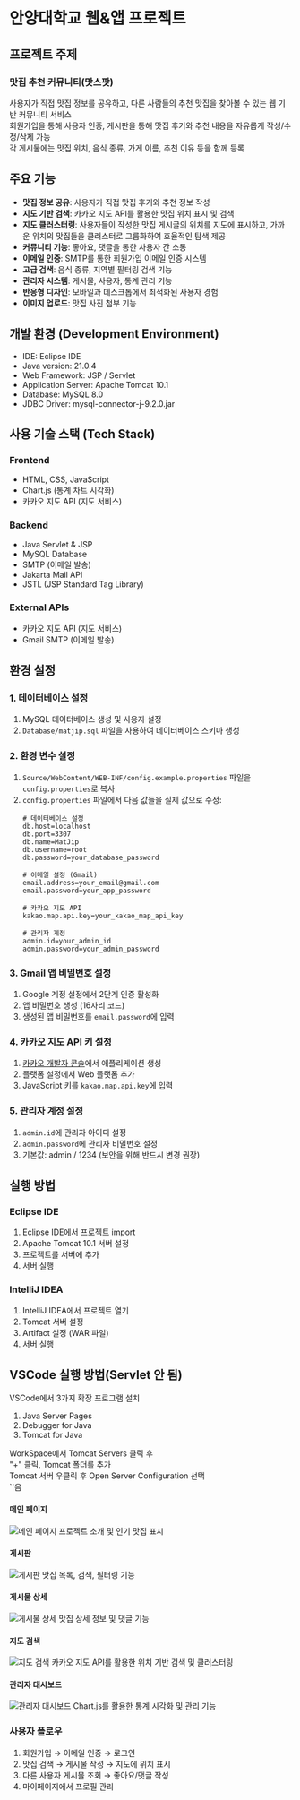 # 안양대학교 웹&앱 프로젝트
## 프로젝트 주제
### 맛집 추천 커뮤니티(맛스팟)
사용자가 직접 맛집 정보를 공유하고, 다른 사람들의 추천 맛집을 찾아볼 수 있는 웹 기반 커뮤니티 서비스  
회원가입을 통해 사용자 인증, 게시판을 통해 맛집 후기와 추천 내용을 자유롭게 작성/수정/삭제 가능  
각 게시물에는 맛집 위치, 음식 종류, 가게 이름, 추천 이유 등을 함께 등록

## 주요 기능
- **맛집 정보 공유**: 사용자가 직접 맛집 후기와 추천 정보 작성
- **지도 기반 검색**: 카카오 지도 API를 활용한 맛집 위치 표시 및 검색
- **지도 클러스터링**: 사용자들이 작성한 맛집 게시글의 위치를 지도에 표시하고, 가까운 위치의 맛집들을 클러스터로 그룹화하여 효율적인 탐색 제공
- **커뮤니티 기능**: 좋아요, 댓글을 통한 사용자 간 소통
- **이메일 인증**: SMTP를 통한 회원가입 이메일 인증 시스템
- **고급 검색**: 음식 종류, 지역별 필터링 검색 기능
- **관리자 시스템**: 게시물, 사용자, 통계 관리 기능
- **반응형 디자인**: 모바일과 데스크톱에서 최적화된 사용자 경험
- **이미지 업로드**: 맛집 사진 첨부 기능

## 개발 환경 (Development Environment)
- IDE: Eclipse IDE
- Java version: 21.0.4
- Web Framework: JSP / Servlet
- Application Server: Apache Tomcat 10.1
- Database: MySQL 8.0
- JDBC Driver: mysql-connector-j-9.2.0.jar

## 사용 기술 스택 (Tech Stack)
### Frontend
- HTML, CSS, JavaScript
- Chart.js (통계 차트 시각화)
- 카카오 지도 API (지도 서비스)

### Backend
- Java Servlet & JSP
- MySQL Database
- SMTP (이메일 발송)
- Jakarta Mail API
- JSTL (JSP Standard Tag Library)

### External APIs
- 카카오 지도 API (지도 서비스)
- Gmail SMTP (이메일 발송)

## 환경 설정

### 1. 데이터베이스 설정
1. MySQL 데이터베이스 생성 및 사용자 설정
2. `Database/matjip.sql` 파일을 사용하여 데이터베이스 스키마 생성

### 2. 환경 변수 설정
1. `Source/WebContent/WEB-INF/config.example.properties` 파일을 `config.properties`로 복사
2. `config.properties` 파일에서 다음 값들을 실제 값으로 수정:
   ```properties
   # 데이터베이스 설정
   db.host=localhost
   db.port=3307
   db.name=MatJip
   db.username=root
   db.password=your_database_password
   
   # 이메일 설정 (Gmail)
   email.address=your_email@gmail.com
   email.password=your_app_password
   
   # 카카오 지도 API
   kakao.map.api.key=your_kakao_map_api_key
   
   # 관리자 계정
   admin.id=your_admin_id
   admin.password=your_admin_password
   ```

### 3. Gmail 앱 비밀번호 설정
1. Google 계정 설정에서 2단계 인증 활성화
2. 앱 비밀번호 생성 (16자리 코드)
3. 생성된 앱 비밀번호를 `email.password`에 입력

### 4. 카카오 지도 API 키 설정
1. [카카오 개발자 콘솔](https://developers.kakao.com/)에서 애플리케이션 생성
2. 플랫폼 설정에서 Web 플랫폼 추가
3. JavaScript 키를 `kakao.map.api.key`에 입력

### 5. 관리자 계정 설정
1. `admin.id`에 관리자 아이디 설정
2. `admin.password`에 관리자 비밀번호 설정
3. 기본값: admin / 1234 (보안을 위해 반드시 변경 권장)

## 실행 방법

### Eclipse IDE
1. Eclipse IDE에서 프로젝트 import
2. Apache Tomcat 10.1 서버 설정
3. 프로젝트를 서버에 추가
4. 서버 실행

### IntelliJ IDEA
1. IntelliJ IDEA에서 프로젝트 열기
2. Tomcat 서버 설정
3. Artifact 설정 (WAR 파일)
4. 서버 실행

## VSCode 실행 방법(Servlet 안 됨)
VSCode에서 3가지 확장 프로그램 설치
1. Java Server Pages
2. Debugger for Java
3. Tomcat for Java

WorkSpace에서 Tomcat Servers 클릭 후<br/>
"+" 클릭, Tomcat 폴더를 추가<br/>
Tomcat 서버 우클릭 후 Open Server Configuration 선택<br/>
``<Host>음

#### 메인 페이지
![메인 페이지](img/main_page.png)
프로젝트 소개 및 인기 맛집 표시

#### 게시판
![게시판](img/matjip_posts.png)
맛집 목록, 검색, 필터링 기능

#### 게시물 상세
![게시물 상세](img/matjip_post.png)
맛집 상세 정보 및 댓글 기능

#### 지도 검색
![지도 검색](img/matjip_map.png)
카카오 지도 API를 활용한 위치 기반 검색 및 클러스터링

#### 관리자 대시보드
![관리자 대시보드](img/matjip_admin.png)
Chart.js를 활용한 통계 시각화 및 관리 기능

### 사용자 플로우
1. 회원가입 → 이메일 인증 → 로그인
2. 맛집 검색 → 게시물 작성 → 지도에 위치 표시
3. 다른 사용자 게시물 조회 → 좋아요/댓글 작성
4. 마이페이지에서 프로필 관리
